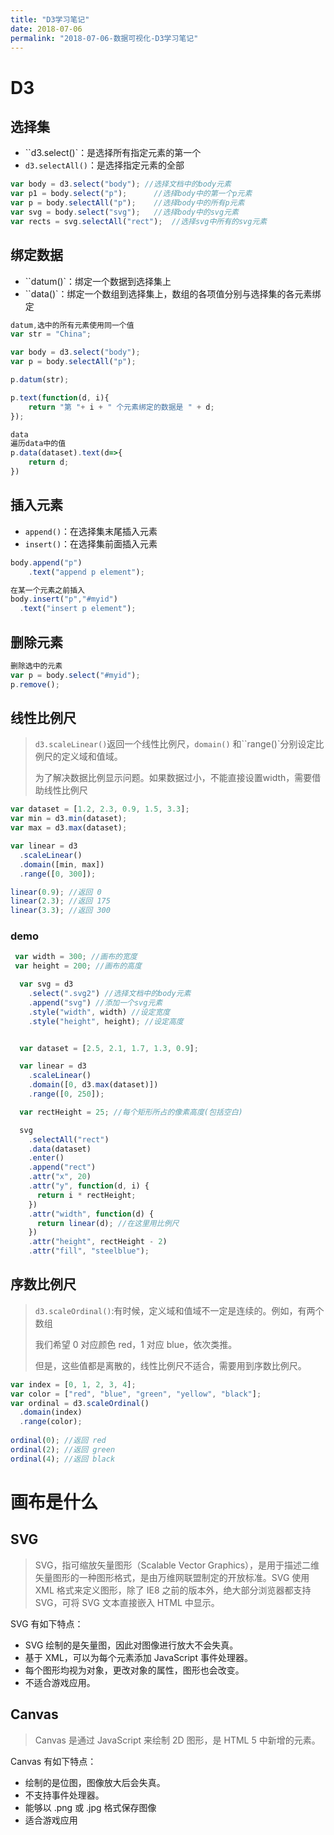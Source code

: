 ```yaml
---
title: "D3学习笔记"
date: 2018-07-06
permalink: "2018-07-06-数据可视化-D3学习笔记"
---
```





# D3

## **选择集**

- ``d3.select()`：是选择所有指定元素的第一个
- `d3.selectAll()`：是选择指定元素的全部

```js
var body = d3.select("body"); //选择文档中的body元素
var p1 = body.select("p");      //选择body中的第一个p元素
var p = body.selectAll("p");    //选择body中的所有p元素
var svg = body.select("svg");   //选择body中的svg元素
var rects = svg.selectAll("rect");  //选择svg中所有的svg元素
```

## 绑定数据

- ``datum()`：绑定一个数据到选择集上
- ``data()`：绑定一个数组到选择集上，数组的各项值分别与选择集的各元素绑定

```js
datum,选中的所有元素使用同一个值
var str = "China";

var body = d3.select("body");
var p = body.selectAll("p");

p.datum(str);

p.text(function(d, i){
    return "第 "+ i + " 个元素绑定的数据是 " + d;
});
```

```js
data
遍历data中的值
p.data(dataset).text(d=>{
    return d;
})
```



## 插入元素

- `append()`：在选择集末尾插入元素
- `insert()`：在选择集前面插入元素

```js
body.append("p")
    .text("append p element");
```

```js
在某一个元素之前插入
body.insert("p","#myid")
  .text("insert p element");
```



## 删除元素

```js
删除选中的元素
var p = body.select("#myid");
p.remove();
```



## 线性比例尺

> `d3.scaleLinear()`返回一个线性比例尺，`domain()` 和``range()`分别设定比例尺的定义域和值域。
>
> 为了解决数据比例显示问题。如果数据过小，不能直接设置width，需要借助线性比例尺

```js
var dataset = [1.2, 2.3, 0.9, 1.5, 3.3];
var min = d3.min(dataset);
var max = d3.max(dataset);

var linear = d3
  .scaleLinear()
  .domain([min, max])
  .range([0, 300]);

linear(0.9); //返回 0
linear(2.3); //返回 175
linear(3.3); //返回 300
```

### demo

```js
 var width = 300; //画布的宽度
 var height = 200; //画布的高度

  var svg = d3
    .select(".svg2") //选择文档中的body元素
    .append("svg") //添加一个svg元素
    .style("width", width) //设定宽度
    .style("height", height); //设定高度


  var dataset = [2.5, 2.1, 1.7, 1.3, 0.9];

  var linear = d3
    .scaleLinear()
    .domain([0, d3.max(dataset)])
    .range([0, 250]);

  var rectHeight = 25; //每个矩形所占的像素高度(包括空白)

  svg
    .selectAll("rect")
    .data(dataset)
    .enter()
    .append("rect")
    .attr("x", 20)
    .attr("y", function(d, i) {
      return i * rectHeight;
    })
    .attr("width", function(d) {
      return linear(d); //在这里用比例尺
    })
    .attr("height", rectHeight - 2)
    .attr("fill", "steelblue");
```





## 序数比例尺

> `d3.scaleOrdinal()`:有时候，定义域和值域不一定是连续的。例如，有两个数组
>
> 我们希望 0 对应颜色 red，1 对应 blue，依次类推。
>
> 但是，这些值都是离散的，线性比例尺不适合，需要用到序数比例尺。

```js
var index = [0, 1, 2, 3, 4];
var color = ["red", "blue", "green", "yellow", "black"];
var ordinal = d3.scaleOrdinal()
  .domain(index)
  .range(color);
  
ordinal(0); //返回 red
ordinal(2); //返回 green
ordinal(4); //返回 black
```









# 画布是什么

## SVG

> SVG，指可缩放矢量图形（Scalable Vector Graphics），是用于描述二维矢量图形的一种图形格式，是由万维网联盟制定的开放标准。SVG 使用 XML 格式来定义图形，除了 IE8 之前的版本外，绝大部分浏览器都支持 SVG，可将 SVG 文本直接嵌入 HTML 中显示。

SVG 有如下特点：

- SVG 绘制的是矢量图，因此对图像进行放大不会失真。
- 基于 XML，可以为每个元素添加 JavaScript 事件处理器。
- 每个图形均视为对象，更改对象的属性，图形也会改变。
- 不适合游戏应用。



## Canvas 

> Canvas 是通过 JavaScript 来绘制 2D 图形，是 HTML 5 中新增的元素。

Canvas 有如下特点：

- 绘制的是位图，图像放大后会失真。
- 不支持事件处理器。
- 能够以 .png 或 .jpg 格式保存图像
- 适合游戏应用










